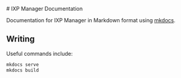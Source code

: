# IXP Manager Documentation

Documentation for IXP Manager in Markdown format using [mkdocs](http://www.mkdocs.org/).



## Writing

Useful commands include:

```sh
mkdocs serve
mkdocs build
```
